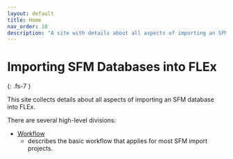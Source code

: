 ```yaml
---
layout: default
title: Home
nav_order: 10
description: "A site with details about all aspects of importing an SFM database into FLEx."
---
```

# Importing SFM Databases into FLEx
{: .fs-7 }

This site collects details about all aspects of importing an SFM database into FLEx.

There are several high-level divisions:
- [Workflow](docs/workflow)
  - describes the basic workflow that applies for most SFM import projects.
